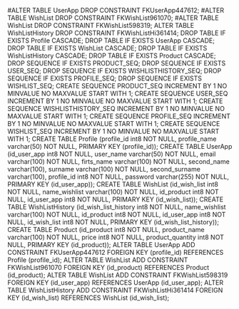 #ALTER TABLE UserApp DROP CONSTRAINT FKUserApp447612;
#ALTER TABLE WishList DROP CONSTRAINT FKWishList961070;
#ALTER TABLE WishList DROP CONSTRAINT FKWishList598319;
ALTER TABLE WishListHistory DROP CONSTRAINT FKWishListHi361414;
DROP TABLE IF EXISTS Profile CASCADE;
DROP TABLE IF EXISTS UserApp CASCADE;
DROP TABLE IF EXISTS WishList CASCADE;
DROP TABLE IF EXISTS WishListHistory CASCADE;
DROP TABLE IF EXISTS Product CASCADE;
DROP SEQUENCE IF EXISTS PRODUCT_SEQ;
DROP SEQUENCE IF EXISTS USER_SEQ;
DROP SEQUENCE IF EXISTS WISHLISTHISTORY_SEQ;
DROP SEQUENCE IF EXISTS PROFILE_SEQ;
DROP SEQUENCE IF EXISTS WISHLIST_SEQ;
CREATE SEQUENCE PRODUCT_SEQ INCREMENT BY 1 NO MINVALUE NO MAXVALUE START WITH 1;
CREATE SEQUENCE USER_SEQ INCREMENT BY 1 NO MINVALUE NO MAXVALUE START WITH 1;
CREATE SEQUENCE WISHLISTHISTORY_SEQ INCREMENT BY 1 NO MINVALUE NO MAXVALUE START WITH 1;
CREATE SEQUENCE PROFILE_SEQ INCREMENT BY 1 NO MINVALUE NO MAXVALUE START WITH 1;
CREATE SEQUENCE WISHLIST_SEQ INCREMENT BY 1 NO MINVALUE NO MAXVALUE START WITH 1;
CREATE TABLE Profile (profile_id int8 NOT NULL, profile_name varchar(50) NOT NULL, PRIMARY KEY (profile_id));
CREATE TABLE UserApp (id_user_app int8 NOT NULL, user_name varchar(50) NOT NULL, email varchar(100) NOT NULL, firts_name varchar(100) NOT NULL, second_name varchar(100), surname varchar(100) NOT NULL, second_surname varchar(100), profile_id int8 NOT NULL, password varchar(255) NOT NULL, PRIMARY KEY (id_user_app));
CREATE TABLE WishList (id_wish_list int8 NOT NULL, name_wishlist varchar(100) NOT NULL, id_product int8 NOT NULL, id_user_app int8 NOT NULL, PRIMARY KEY (id_wish_list));
CREATE TABLE WishListHistory (id_wish_list_history int8 NOT NULL, name_wishlist varchar(100) NOT NULL, id_product int8 NOT NULL, id_user_app int8 NOT NULL, id_wish_list int8 NOT NULL, PRIMARY KEY (id_wish_list_history));
CREATE TABLE Product (id_product int8 NOT NULL, product_name varchar(100) NOT NULL, price int8 NOT NULL, product_quantity int8 NOT NULL, PRIMARY KEY (id_product));
ALTER TABLE UserApp ADD CONSTRAINT FKUserApp447612 FOREIGN KEY (profile_id) REFERENCES Profile (profile_id);
ALTER TABLE WishList ADD CONSTRAINT FKWishList961070 FOREIGN KEY (id_product) REFERENCES Product (id_product);
ALTER TABLE WishList ADD CONSTRAINT FKWishList598319 FOREIGN KEY (id_user_app) REFERENCES UserApp (id_user_app);
ALTER TABLE WishListHistory ADD CONSTRAINT FKWishListHi361414 FOREIGN KEY (id_wish_list) REFERENCES WishList (id_wish_list);
